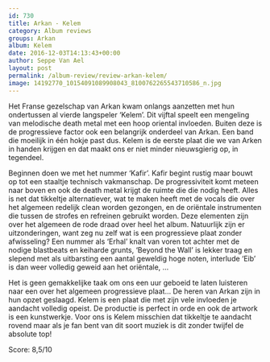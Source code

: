 ```yaml
---
id: 730
title: Arkan - Kelem
category: Album reviews
groups: Arkan
album: Kelem
date: 2016-12-03T14:13:43+00:00
author: Seppe Van Ael
layout: post
permalink: /album-review/review-arkan-kelem/
image: 14192770_10154091089908043_8100762265543710586_n.jpg
---
```

Het Franse gezelschap van Arkan kwam onlangs aanzetten met hun ondertussen al vierde langspeler ‘Kelem’. Dit vijftal speelt een mengeling van melodische death metal met een hoop oriental invloeden. Buiten deze is de progressieve factor ook een belangrijk onderdeel van Arkan. Een band die moeilijk in één hokje past dus. Kelem is de eerste plaat die we van Arken in handen krijgen en dat maakt ons er niet minder nieuwsgierig op, in tegendeel.

Beginnen doen we met het nummer ‘Kafir’. Kafir begint rustig maar bouwt op tot een staaltje technisch vakmanschap. De progressiviteit komt meteen naar boven en ook de death metal krijgt de ruimte die die nodig heeft. Alles is net dat tikkeltje alternatiever, wat te maken heeft met de vocals die over het algemeen redelijk clean worden gezongen, en de oriëntale instrumenten die tussen de strofes en refreinen gebruikt worden. Deze elementen zijn over het algemeen de rode draad over heel het album. Natuurlijk zijn er uitzonderingen, want zeg nu zelf wat is een progressieve plaat zonder afwisseling? Een nummer als ‘Erhal’ knalt van voren tot achter met de nodige blastbeats en keiharde grunts, ‘Beyond the Wall’ is lekker traag en slepend met als uitbarsting een aantal geweldig hoge noten, interlude ‘Eib’ is dan weer volledig geweid aan het oriëntale, …

Het is geen gemakkelijke taak om ons een uur geboeid te laten luisteren naar een over het algemeen progressieve plaat… De heren van Arkan zijn in hun opzet geslaagd. Kelem is een plaat die met zijn vele invloeden je aandacht volledig opeist. De productie is perfect in orde en ook de artwork is een kunstwerkje. Voor ons is Kelem misschien dat tikkeltje te aandacht rovend maar als je fan bent van dit soort muziek is dit zonder twijfel de absolute top!

Score: 8,5/10



